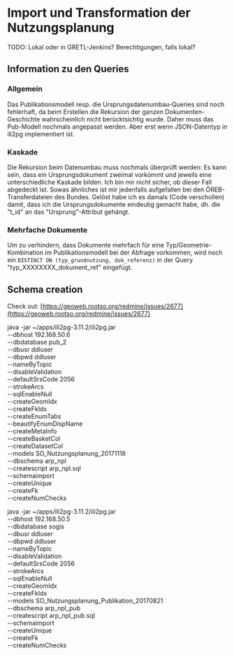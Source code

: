# Import und Transformation der Nutzungsplanung

TODO: Lokal oder in GRETL-Jenkins? Berechtigungen, falls lokal?

## Information zu den Queries
### Allgemein
Das Publikationsmodell resp. die Ursprungsdatenumbau-Queries sind noch fehlerhaft, da beim Erstellen die Rekursion der ganzen Dokumenten-Geschichte wahrscheinlich nicht berücktsichtig wurde. Daher muss das Pub-Modell nochmals angepasst werden. Aber erst wenn JSON-Datentyp in ili2pg implementiert ist. 

### Kaskade 
Die Rekursion beim Datenumbau muss nochmals überprüft werden: Es kann sein, dass ein Ursprungsdokument zweimal vorkommt und jeweils eine unterschiedliche Kaskade bilden. Ich bin mir nicht sicher, ob dieser Fall abgedeckt ist. Sowas ähnliches ist mir jedenfalls aufgefallen bei den ÖREB-Transferdateien des Bundes. Gelöst habe ich es damals (Code verschollen) damit, dass ich die Ursprungsdokumente eindeutig gemacht habe, dh. die "t_id" an das "Ursprung"-Attribut gehängt. 

### Mehrfache Dokumente
Um zu verhindern, dass Dokumente mehrfach für eine Typ/Geometrie-Kombination im Publikationsmodell bei der Abfrage vorkommen, wird noch ein `DISTINCT ON (typ_grundnutzung, dok_referenz)` in der Query "typ_XXXXXXXX_dokument_ref" eingefügt.

## Schema creation

Check out: [https://geoweb.rootso.org/redmine/issues/2677](https://geoweb.rootso.org/redmine/issues/2677)

java -jar ~/apps/ili2pg-3.11.2/ili2pg.jar \
--dbhost 192.168.50.6 \
--dbdatabase pub_2 \
--dbusr ddluser \
--dbpwd ddluser \
--nameByTopic \
--disableValidation \
--defaultSrsCode 2056 \
--strokeArcs \
--sqlEnableNull \
--createGeomIdx \
--createFkIdx \
--createEnumTabs \
--beautifyEnumDispName \
--createMetaInfo \
--createBasketCol \
--createDatasetCol \
--models SO_Nutzungsplanung_20171118 \
--dbschema arp_npl \
--createscript arp_npl.sql \
--schemaimport \
--createUnique \
--createFk \
--createNumChecks

java -jar ~/apps/ili2pg-3.11.2/ili2pg.jar \
--dbhost 192.168.50.5 \
--dbdatabase sogis \
--dbusr ddluser \
--dbpwd ddluser \
--nameByTopic \
--disableValidation \
--defaultSrsCode 2056 \
--strokeArcs \
--sqlEnableNull \
--createGeomIdx \
--createFkIdx \
--models SO_Nutzungsplanung_Publikation_20170821 \
--dbschema arp_npl_pub \
--createscript arp_npl_pub.sql \
--schemaimport \
--createUnique \
--createFk \
--createNumChecks